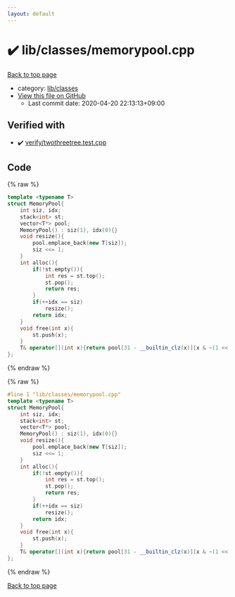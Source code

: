 ```yaml
---
layout: default
---
```


<!-- mathjax config similar to math.stackexchange -->
<script type="text/javascript" async
  src="https://cdnjs.cloudflare.com/ajax/libs/mathjax/2.7.5/MathJax.js?config=TeX-MML-AM_CHTML">
</script>
<script type="text/x-mathjax-config">
  MathJax.Hub.Config({
    TeX: { equationNumbers: { autoNumber: "AMS" }},
    tex2jax: {
      inlineMath: [ ['$','$'] ],
      processEscapes: true
    },
    "HTML-CSS": { matchFontHeight: false },
    displayAlign: "left",
    displayIndent: "2em"
  });
</script>

<script type="text/javascript" src="https://cdnjs.cloudflare.com/ajax/libs/jquery/3.4.1/jquery.min.js"></script>
<script src="https://cdn.jsdelivr.net/npm/jquery-balloon-js@1.1.2/jquery.balloon.min.js" integrity="sha256-ZEYs9VrgAeNuPvs15E39OsyOJaIkXEEt10fzxJ20+2I=" crossorigin="anonymous"></script>
<script type="text/javascript" src="../../../assets/js/copy-button.js"></script>
<link rel="stylesheet" href="../../../assets/css/copy-button.css" />


# :heavy_check_mark: lib/classes/memorypool.cpp

<a href="../../../index.html">Back to top page</a>

* category: <a href="../../../index.html#1a2816715ae26fbd9c4a8d3f916105a3">lib/classes</a>
* <a href="{{ site.github.repository_url }}/blob/master/lib/classes/memorypool.cpp">View this file on GitHub</a>
    - Last commit date: 2020-04-20 22:13:13+09:00




## Verified with

* :heavy_check_mark: <a href="../../../verify/verify/twothreetree.test.cpp.html">verify/twothreetree.test.cpp</a>


## Code

<a id="unbundled"></a>
{% raw %}
```cpp
template <typename T>
struct MemoryPool{
    int siz, idx;
    stack<int> st;
    vector<T*> pool;
    MemoryPool() : siz(1), idx(0){}
    void resize(){
        pool.emplace_back(new T[siz]);
        siz <<= 1;
    }
    int alloc(){
        if(!st.empty()){
            int res = st.top();
            st.pop();
            return res;
        }
        if(++idx == siz)
            resize();
        return idx;
    }
    void free(int x){
        st.push(x);
    }
    T& operator[](int x){return pool[31 - __builtin_clz(x)][x & ~(1 << (31 - __builtin_clz(x)))];}
};


```
{% endraw %}

<a id="bundled"></a>
{% raw %}
```cpp
#line 1 "lib/classes/memorypool.cpp"
template <typename T>
struct MemoryPool{
    int siz, idx;
    stack<int> st;
    vector<T*> pool;
    MemoryPool() : siz(1), idx(0){}
    void resize(){
        pool.emplace_back(new T[siz]);
        siz <<= 1;
    }
    int alloc(){
        if(!st.empty()){
            int res = st.top();
            st.pop();
            return res;
        }
        if(++idx == siz)
            resize();
        return idx;
    }
    void free(int x){
        st.push(x);
    }
    T& operator[](int x){return pool[31 - __builtin_clz(x)][x & ~(1 << (31 - __builtin_clz(x)))];}
};


```
{% endraw %}

<a href="../../../index.html">Back to top page</a>

